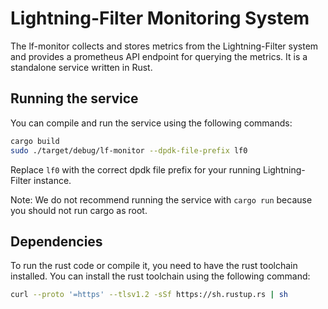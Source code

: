 # Lightning-Filter Monitoring System

The lf-monitor collects and stores metrics from the Lightning-Filter system and
provides a prometheus API endpoint for querying the metrics.
It is a standalone service written in Rust.

## Running the service

You can compile and run the service using the following commands:

```bash
cargo build
sudo ./target/debug/lf-monitor --dpdk-file-prefix lf0
```

Replace `lf0` with the correct dpdk file prefix for your running Lightning-Filter instance.

Note: We do not recommend running the service with `cargo run` because you should
not run cargo as root.

## Dependencies

To run the rust code or compile it, you need to have the rust toolchain installed.
You can install the rust toolchain using the following command:

```bash
curl --proto '=https' --tlsv1.2 -sSf https://sh.rustup.rs | sh
```

